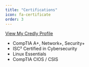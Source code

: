 ```yaml
---
title: "Certifications"
icon: fa-certificate
order: 3
---
```


[View My Credly Profile](https://www.credly.com/users/steven-loucks)

- CompTIA A+, Network+, Security+
- ISC² Certified in Cybersecurity
- Linux Essentials
- CompTIA CIOS / CSIS
